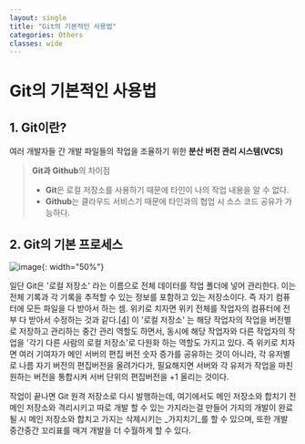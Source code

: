```yaml
---
layout: single
title: "Git의 기본적인 사용법"
categories: Others
classes: wide
---
```


# Git의 기본적인 사용법

## 1. Git이란?

여러 개발자들 간 개발 파일들의 작업을 조율하기 위한 **분산 버전 관리 시스템(VCS)** <br>

> **Git과 Github**의 차이점
>  - **Git**은 로컬 저장소를 사용하기 때문에 타인이 나의 작업 내용을 알 수 없다.
>  - **Github**는 클라우드 서비스기 때문에 타인과의 협업 시 소스 코드 공유가 가능하다.

## 2. Git의 기본 프로세스
![image](https://github.com/Y0-0N63/STUDY-4242-Ver.2/assets/144354615/7668a172-3a27-4c18-b3a1-58dbadebca9c){: width="50%"}

일단 Git은 '로컬 저장소' 라는 이름으로 전체 데이터를 작업 폴더에 넣어 관리한다. 이는 전체 기록과 각 기록을 추적할 수 있는 정보를 포함하고 있는 저장소이다. 즉 자기 컴퓨터에 모든 파일을 다 받아서 하는 셈. 위키로 치자면 위키 전체를 작업자의 컴퓨터에 전부 다 받아서 수정하는 것과 같다.[[4]](https://namu.wiki/w/Git#fn-4)  이 '로컬 저장소' 는 해당 작업자의 작업을 버전별로 저장하고 관리하는 중간 관리 역할도 하면서, 동시에 해당 작업자와 다른 작업자의 작업을 '각기 다른 사람의 로컬 저장소'로 다원화 하는 역할도 가지고 있다. 즉 위키로 치자면 여러 기여자가 메인 서버의 편집 버전 숫자 증가를 공유하는 것이 아니라, 각 유저별로 나름 자기 버전의 편집버전을 올려가다가, 필요해지면 서버와 각 유저가 작업을 마친 원하는 버전을 통합시켜 서버 단위의 편집버전을 +1 올리는 것이다.  
  
작업이 끝나면 Git 원격 저장소로 다시 발행하는데, 여기에서도 메인 저장소와 합치기 전 메인 저장소와 격리시키고 따로 개발 할 수 있는 가지라는걸 만들어 가지의 개발이 완료될 시 메인 저장소와 합치고 가지는 삭제시키는  _가지치기_를 할 수 있으며, 또한 개발 중간중간 꼬리표를 매겨 개발을 더 수월하게 할 수 있다.
